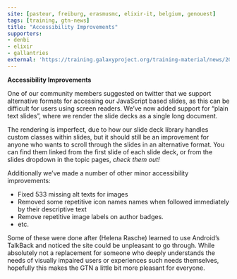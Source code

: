 ```yaml
---
site: [pasteur, freiburg, erasmusmc, elixir-it, belgium, genouest]
tags: [training, gtn-news]
title: "Accessibility Improvements"
supporters:
- denbi
- elixir
- gallantries
external: 'https://training.galaxyproject.org/training-material/news/2021/07/27/a11y.html'
---
```


<p><strong>Accessibility Improvements</strong></p>

<p>One of our community members suggested on twitter that we support alternative formats for accessing our JavaScript based slides, as this can be difficult for users using screen readers. We’ve now added support for “plain text slides”, where we render the slide decks as a single long document.</p>

<p>The rendering is imperfect, due to how our slide deck library handles custom classes within slides, but it should still be an improvement for anyone who wants to scroll through the slides in an alternative format. You can find them linked from the first slide of each slide deck, or from the slides dropdown in the topic pages, <em>check them out!</em></p>

<p>Additionally we’ve made a number of other minor accessibility improvements:</p>

<ul>
  <li>Fixed 533 missing alt texts for images</li>
  <li>Removed some repetitive icon names names when followed immediately by their descriptive text</li>
  <li>Remove repetitive image labels on author badges.</li>
  <li>etc.</li>
</ul>

<p>Some of these were done after (Helena Rasche) learned to use Android’s TalkBack and noticed the site could be unpleasant to go through. While absolutely not a replacement for someone who deeply understands the needs of visually impaired users or experiences such needs themselves, hopefully this makes the GTN a little bit more pleasant for everyone.</p>


